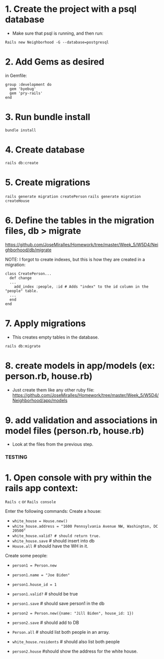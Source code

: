 # 1. Create the project with a psql database
- Make sure that psql is running, and then run:

`Rails new Neighborhood -G --database=postgresql`

# 2. Add Gems as desired
in Gemfile:

```
group :development do
  gem 'byebug'
  gem 'pry-rails'
end
```

# 3. Run bundle install
`bundle install`

# 4. Create database
`rails db:create`

# 5. Create migrations
`rails generate migration createPerson`
`rails generate migration createHouse`

# 6. Define the tables in the migration files, db > migrate
https://github.com/JoseMiralles/Homework/tree/master/Week_5/W5D4/Neighborhood/db/migrate

NOTE: I forgot to create indexes, but this is how they are created in a migration:

```
class CreatePerson...
  def change
  ...
    add_index :people, :id # Adds "index" to the id column in the "people" table.
  ...
  end
end
```

# 7. Apply migrations
- This creates empty tables in the database.

`rails db:migrate`

# 8. create models in app/models (ex: person.rb, house.rb)

- Just create them like any other ruby file:
https://github.com/JoseMiralles/Homework/tree/master/Week_5/W5D4/Neighborhood/app/models

# 9. add validation and associations in model files (person.rb, house.rb)
- Look at the files from the previous step.

### TESTING
# 1. Open console with pry within the rails app context:

`Rails c` or `Rails console`

Enter the following commands:
Create a house:
- `white_house = House.new()`
- `white_house.address = "1600 Pennsylvania Avenue NW, Washington, DC 20500"`
- `white_house.valid? # should return true.`
- `white_house.save` # should insert into db
- `House.all` # should have the WH in it.

Create some people:
- `person1 = Person.new`
- `person1.name = "Joe Biden"`
- `person1.house_id = 1`
- `person1.valid?` # should be true
- `person1.save` # should save person1 in the db

- `person2 = Person.new({name: "Jill Biden", house_id: 1})`
- `person2.save` # should add to DB

- `Person.all` # should list both people in an array.
- `white_house.residents` # should also list both people
- `person2.house` #should show the address for the white house.
